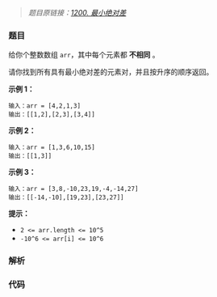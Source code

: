 > *题目原链接：[1200. 最小绝对差](https://leetcode-cn.com/contest/weekly-contest-155/problems/minimum-absolute-difference)*

### 题目

给你个整数数组 `arr`，其中每个元素都 **不相同** 。

请你找到所有具有最小绝对差的元素对，并且按升序的顺序返回。



**示例 1：**

    
    
    输入：arr = [4,2,1,3]
    输出：[[1,2],[2,3],[3,4]]
    

**示例 2：**

    
    
    输入：arr = [1,3,6,10,15]
    输出：[[1,3]]
    

**示例 3：**

    
    
    输入：arr = [3,8,-10,23,19,-4,-14,27]
    输出：[[-14,-10],[19,23],[23,27]]
    



**提示：**

  * `2 <= arr.length <= 10^5`
  * `-10^6 <= arr[i] <= 10^6`



### 解析

### 代码